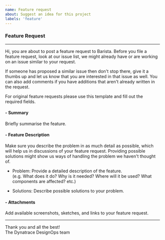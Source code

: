 ```yaml
---
name: Feature request
about: Suggest an idea for this project
labels: 'feature'
---
```


### <strong>Feature Request</strong>

<hr>
Hi, you are about to post a feature request to Barista.
Before you file a feature request, look at our issue list, we might already
have or are working on an issue similar to your request.

If someone has proposed a similar issue then don't stop there, give it a thumbs
up and let us know that you are interested in that issue as well. You can also
add comments if you have additions that aren't already written in the request.

For original feature requests please use this template and fill out the required
fields.

#### - <strong>Summary</strong>

Briefly summarise the feature.

#### - <strong>Feature Description</strong>

Make sure you describe the problem in as much detail as possible, which will
help us in discussions of your feature request. Providing possible solutions
might show us ways of handling the problem we haven't thought of.

- Problem: Provide a detailed description of the feature.<br>(e.g. What does it
  do? Why is it needed? Where will it be used? What components are affected?
  etc.)

- Solutions: Describe possible solutions to your problem.

#### - <strong>Attachments</strong>

Add available screenshots, sketches, and links to your feature request.

<hr>
Thank you and all the best!<br> The Dynatrace DesignOps team
